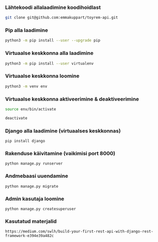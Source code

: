 ### Lähtekoodi allalaadimine koodihoidlast  

```bash
git clone git@github.com:emmakuppart/toyrem-api.git
```

### Pip alla laadimine

```bash
python3 -m pip install --user --upgrade pip
```

### Virtuaalse keskkonna alla laadimine

```bash
python3 -m pip install --user virtualenv
```

### Virtuaalse keskkonna loomine

```bash
python3 -m venv env
```

### Virtuaalse keskkonna aktiveerimine & deaktiveerimine

```bash
source env/bin/activate
```

```bash
deactivate
```

### Django alla laadimine (virtuaalses keskkonnas)

```
pip install django
```

### Rakenduse käivitamine (vaikimisi port 8000)

```
python manage.py runserver
```

### Andmebaasi uuendamine

```
python manage.py migrate
```

### Admin kasutaja loomine

```
python manage.py createsuperuser
```

### Kasutatud materjalid

```
https://medium.com/swlh/build-your-first-rest-api-with-django-rest-framework-e394e39a482c
```
